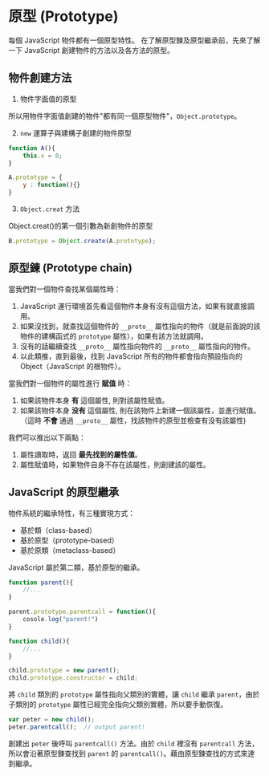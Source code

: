 # 原型 (Prototype)

每個 JavaScript 物件都有一個原型特性。 
在了解原型鍊及原型繼承前，先來了解一下 JavaScript 創建物件的方法以及各方法的原型。

## 物件創建方法

1. 物件字面值的原型

所以用物件字面值創建的物件"都有同一個原型物件"，`Object.prototype`。

2. `new` 運算子與建構子創建的物件原型

```javascript
function A(){
	this.x = 0;
}

A.prototype = {
	y : function(){}
}
```

3. `Object.creat` 方法

Object.creat()的第一個引數為新創物件的原型

```javascript
B.prototype = Object.create(A.prototype);
```

## 原型鍊 (Prototype chain)

當我們對一個物件查找某個屬性時：

1. JavaScript 運行環境首先看這個物件本身有沒有這個方法，如果有就直接調用。
2. 如果沒找到，就查找這個物件的 `__proto__` 屬性指向的物件（就是前面說的該物件的建構函式的 `prototype` 屬性），如果有該方法就調用。 
3.	沒有的話繼續查找 `__proto__` 屬性指向物件的 `__proto__` 屬性指向的物件。
4.	以此類推，直到最後，找到 JavaScript 所有的物件都會指向預設指向的 Object（JavaScript 的根物件）。

當我們對一個物件的屬性進行 **賦值** 時：

1. 如果該物件本身 **有** 這個屬性, 則對該屬性賦值。
2. 如果該物件本身 **没有** 這個屬性, 則在該物件上新建一個該屬性，並進行賦值。（這時 **不會** 通過 `__proto__` 屬性，找該物件的原型並檢查有没有該屬性)

我們可以推出以下兩點：

1. 屬性讀取時，返回 **最先找到的屬性值**。
2. 屬性賦值時，如果物件自身不存在該屬性，則創建該的屬性。

## JavaScript 的原型繼承

物件系統的繼承特性，有三種實現方式：

+ 基於類（class-based）
+ 基於原型（prototype-based）
+ 基於原類（metaclass-based）

JavaScript 屬於第二類，基於原型的繼承。

```javascript
function parent(){
	//...
}

parent.prototype.parentcall = function(){
	cosole.log("parent!")
}

function child(){
	//...
}

child.prototype = new parent();
child.prototype.constructor = child;
```

將 `child` 類別的 `prototype` 屬性指向父類別的實體，讓 `child` 繼承 `parent`，由於子類別的 `prototype` 屬性已經完全指向父類別實體，所以要手動恢復。

```javascript
var peter = new child();
peter.parentcall();  // output parent!
```

創建出 `peter` 後呼叫 `parentcall()` 方法。由於 `child` 裡沒有 `parentcall` 方法，所以會沿著原型鍊查找到 `parent` 的 `parentcall()`。藉由原型鍊查找的方式來達到繼承。